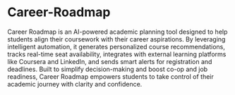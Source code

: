 # Career-Roadmap
Career Roadmap is an AI-powered academic planning tool designed to help students align their coursework with their career aspirations. By leveraging intelligent automation, it generates personalized course recommendations, tracks real-time seat availability, integrates with external learning platforms like Coursera and LinkedIn, and sends smart alerts for registration and deadlines. Built to simplify decision-making and boost co-op and job readiness, Career Roadmap empowers students to take control of their academic journey with clarity and confidence.

